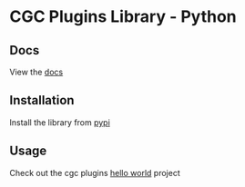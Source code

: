 # CGC Plugins Library - Python

## Docs
View the [docs](https://cloudgroundcontrol.github.io/cgc-plugins-lib-python/cgcpluginlib.html)

## Installation
Install the library from [pypi](https://test.pypi.org/project/cgcpluginlib/)

## Usage
Check out the cgc plugins [hello world](https://github.com/CloudGroundControl/cgc-plugins) project
